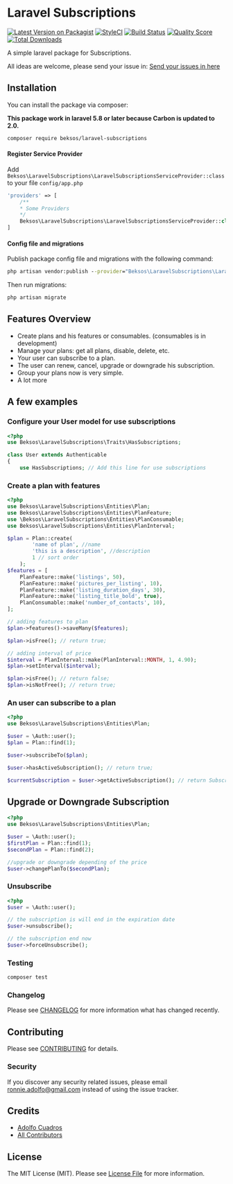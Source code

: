 # Laravel Subscriptions

[![Latest Version on Packagist](https://img.shields.io/packagist/v/beksos/laravel-subscriptions.svg?style=flat-square)](https://packagist.org/packages/beksos/laravel-subscriptions)
[![StyleCI](https://github.styleci.io/repos/217646946/shield)](https://github.styleci.io/repos/217646946)
[![Build Status](https://img.shields.io/travis/beksos/laravel-subscriptions/master.svg?style=flat-square)](https://travis-ci.org/beksos/laravel-subscriptions)
[![Quality Score](https://img.shields.io/scrutinizer/g/beksos/laravel-subscriptions.svg?style=flat-square)](https://scrutinizer-ci.com/g/beksos/laravel-subscriptions)
[![Total Downloads](https://img.shields.io/packagist/dt/beksos/laravel-subscriptions.svg?style=flat-square)](https://packagist.org/packages/beksos/laravel-subscriptions)

A simple laravel package for Subscriptions.

All ideas are welcome, please send your issue in: [Send your issues in here](https://github.com/BechirAhmed/laravel-subscriptions/issues/new)

## Installation

You can install the package via composer:

**This package work in laravel 5.8 or later because Carbon is updated to 2.0.**

```bash
composer require beksos/laravel-subscriptions
```

#### Register Service Provider
Add `Beksos\LaravelSubscriptions\LaravelSubscriptionsServiceProvider::class` to your file `config/app.php`

```php
'providers' => [
    /**
    * Some Providers
    */
    Beksos\LaravelSubscriptions\LaravelSubscriptionsServiceProvider::class
]
```

#### Config file and migrations
Publish package config file and migrations with the following command:
```cmd
php artisan vendor:publish --provider="Beksos\LaravelSubscriptions\LaravelSubscriptionsServiceProvider"
```

Then run migrations:
```cmd
php artisan migrate
```

## Features Overview

- Create plans and his features or consumables. (consumables is in development)
- Manage your plans: get all plans, disable, delete, etc.
- Your user can subscribe to a plan.
- The user can renew, cancel, upgrade or downgrade his subscription.
- Group your plans now is very simple.
- A lot more

## A few examples

### Configure your User model for use subscriptions
````php
<?php
use Beksos\LaravelSubscriptions\Traits\HasSubscriptions;

class User extends Authenticable
{
    use HasSubscriptions; // Add this line for use subscriptions
````

### Create a plan with features

```php
<?php
use Beksos\LaravelSubscriptions\Entities\Plan;
use Beksos\LaravelSubscriptions\Entities\PlanFeature;
use \Beksos\LaravelSubscriptions\Entities\PlanConsumable;
use Beksos\LaravelSubscriptions\Entities\PlanInterval;

$plan = Plan::create(
        'name of plan', //name
        'this is a description', //description
        1 // sort order
    );
$features = [
    PlanFeature::make('listings', 50),
    PlanFeature::make('pictures_per_listing', 10),
    PlanFeature::make('listing_duration_days', 30),
    PlanFeature::make('listing_title_bold', true),
    PlanConsumable::make('number_of_contacts', 10),
];

// adding features to plan
$plan->features()->saveMany($features);

$plan->isFree(); // return true;

// adding interval of price
$interval = PlanInterval::make(PlanInterval::MONTH, 1, 4.90);
$plan->setInterval($interval);

$plan->isFree(); // return false;
$plan->isNotFree(); // return true; 
```

### An user can subscribe to a plan
```php
<?php
use Beksos\LaravelSubscriptions\Entities\Plan;

$user = \Auth::user();
$plan = Plan::find(1);

$user->subscribeTo($plan);

$user->hasActiveSubscription(); // return true;

$currentSubscription = $user->getActiveSubscription(); // return Subscription object;

```

## Upgrade or Downgrade Subscription
````php
<?php
use Beksos\LaravelSubscriptions\Entities\Plan;

$user = \Auth::user();
$firstPlan = Plan::find(1);
$secondPlan = Plan::find(2);

//upgrade or downgrade depending of the price
$user->changePlanTo($secondPlan);
````

### Unsubscribe
````php
<?php
$user = \Auth::user();

// the subscription is will end in the expiration date
$user->unsubscribe();

// the subscription end now
$user->forceUnsubscribe();
````

### Testing

``` bash
composer test
```

### Changelog

Please see [CHANGELOG](CHANGELOG.md) for more information what has changed recently.

## Contributing

Please see [CONTRIBUTING](CONTRIBUTING.md) for details.

### Security

If you discover any security related issues, please email ronnie.adolfo@gmail.com instead of using the issue tracker.

## Credits

- [Adolfo Cuadros](https://github.com/sagitarius29)
- [All Contributors](../../contributors)

## License

The MIT License (MIT). Please see [License File](LICENSE.md) for more information.

